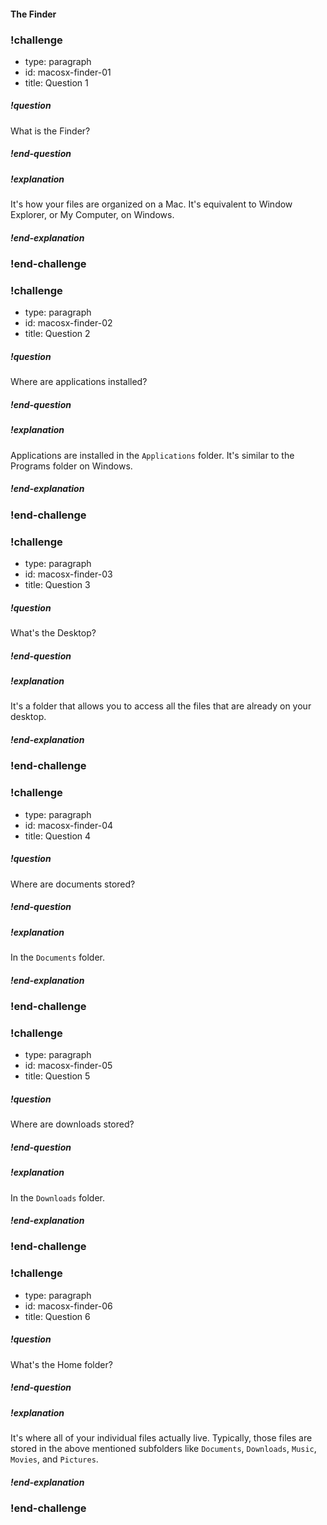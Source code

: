 #### The Finder

### !challenge
* type: paragraph
* id: macosx-finder-01
* title: Question 1

##### !question
What is the Finder?
##### !end-question

##### !explanation
It's how your files are organized on a Mac. It's equivalent to Window Explorer, or My Computer, on Windows.
##### !end-explanation
### !end-challenge

### !challenge
* type: paragraph
* id: macosx-finder-02
* title: Question 2

##### !question
Where are applications installed?
##### !end-question

##### !explanation
Applications are installed in the `Applications` folder. It's similar to the Programs folder on Windows.
##### !end-explanation
### !end-challenge

### !challenge
* type: paragraph
* id: macosx-finder-03
* title: Question 3

##### !question
What's the Desktop?
##### !end-question

##### !explanation
It's a folder that allows you to access all the files that are already on your desktop.
##### !end-explanation
### !end-challenge

### !challenge
* type: paragraph
* id: macosx-finder-04
* title: Question 4

##### !question
Where are documents stored?
##### !end-question

##### !explanation
In the `Documents` folder.
##### !end-explanation
### !end-challenge

### !challenge
* type: paragraph
* id: macosx-finder-05
* title: Question 5

##### !question
Where are downloads stored?
##### !end-question

##### !explanation
In the `Downloads` folder.
##### !end-explanation
### !end-challenge

### !challenge
* type: paragraph
* id: macosx-finder-06
* title: Question 6

##### !question
What's the Home folder?
##### !end-question

##### !explanation
It's where all of your individual files actually live. Typically, those files are stored in the above mentioned subfolders like `Documents`, `Downloads`, `Music`, `Movies`, and `Pictures`.
##### !end-explanation
### !end-challenge
